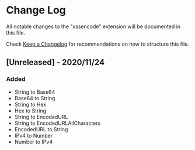 # Change Log

All notable changes to the "xssencode" extension will be documented in this file.

Check [Keep a Changelog](http://keepachangelog.com/) for recommendations on how to structure this file.

## [Unreleased] - 2020/11/24

### Added

- String to Base64
- Base64 to String
- String to Hex
- Hex to String
- String to EncodedURL
- String to EncodedURLAllCharacters
- EncodedURL to String
- IPv4 to Number
- Number to IPv4
